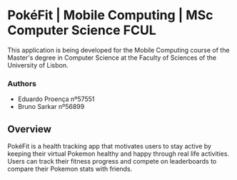 # PokéFit | Mobile Computing | MSc Computer Science FCUL

This application is being developed for the Mobile Computing course of the Master's degree in Computer Science at the Faculty of Sciences of the University of Lisbon.

### Authors
- Eduardo Proença nº57551
- Bruno Sarkar nº56899

## Overview

PokéFit is a health tracking app that motivates users to stay active by keeping their virtual Pokemon healthy and happy through real life activities. 
Users can track their fitness progress and compete on leaderboards to compare their Pokemon stats with friends.
